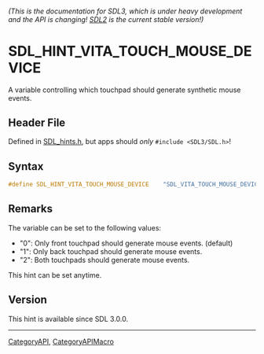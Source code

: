 ###### (This is the documentation for SDL3, which is under heavy development and the API is changing! [SDL2](https://wiki.libsdl.org/SDL2/) is the current stable version!)
# SDL_HINT_VITA_TOUCH_MOUSE_DEVICE

A variable controlling which touchpad should generate synthetic mouse events.

## Header File

Defined in [SDL_hints.h](https://github.com/libsdl-org/SDL/blob/main/include/SDL3/SDL_hints.h), but apps should _only_ `#include <SDL3/SDL.h>`!

## Syntax

```c
#define SDL_HINT_VITA_TOUCH_MOUSE_DEVICE    "SDL_VITA_TOUCH_MOUSE_DEVICE"
```

## Remarks

The variable can be set to the following values:

- "0": Only front touchpad should generate mouse events. (default)
- "1": Only back touchpad should generate mouse events.
- "2": Both touchpads should generate mouse events.

This hint can be set anytime.

## Version

This hint is available since SDL 3.0.0.

----
[CategoryAPI](CategoryAPI), [CategoryAPIMacro](CategoryAPIMacro)

